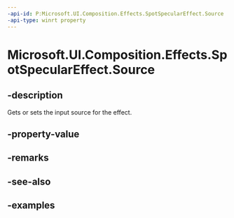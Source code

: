 ```yaml
---
-api-id: P:Microsoft.UI.Composition.Effects.SpotSpecularEffect.Source
-api-type: winrt property
---
```


<!-- Property syntax.
public IGraphicsEffectSource Source { get;  set; }
-->

# Microsoft.UI.Composition.Effects.SpotSpecularEffect.Source

## -description
Gets or sets the input source for the effect.

## -property-value

## -remarks

## -see-also

## -examples

